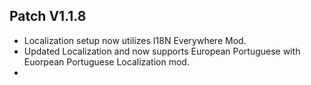 ﻿## Patch V1.1.8
* Localization setup now utilizes I18N Everywhere Mod.
* Updated Localization and now supports European Portuguese with Euorpean Portuguese Localization mod.
* 